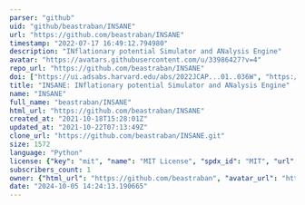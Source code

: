 ```yaml
---
parser: "github"
uid: "github/beastraban/INSANE"
url: "https://github.com/beastraban/INSANE"
timestamp: "2022-07-17 16:49:12.794980"
description: "INflationary potential Simulator and ANalysis Engine"
avatar: "https://avatars.githubusercontent.com/u/33986427?v=4"
repo_url: "https://github.com/beastraban/INSANE"
doi: ["https://ui.adsabs.harvard.edu/abs/2022JCAP...01..036W", "https://ui.adsabs.harvard.edu/abs/2021arXiv210316594W", "https://ui.adsabs.harvard.edu/abs/2022ascl.soft02025W/abstract"]
title: "INSANE: INflationary potential Simulator and ANalysis Engine"
name: "INSANE"
full_name: "beastraban/INSANE"
html_url: "https://github.com/beastraban/INSANE"
created_at: "2021-10-18T15:28:01Z"
updated_at: "2021-10-22T07:13:49Z"
clone_url: "https://github.com/beastraban/INSANE.git"
size: 1572
language: "Python"
license: {"key": "mit", "name": "MIT License", "spdx_id": "MIT", "url": "https://api.github.com/licenses/mit", "node_id": "MDc6TGljZW5zZTEz"}
subscribers_count: 1
owner: {"html_url": "https://github.com/beastraban", "avatar_url": "https://avatars.githubusercontent.com/u/33986427?v=4", "login": "beastraban", "type": "User"}
date: "2024-10-05 14:24:13.190665"
---
```

